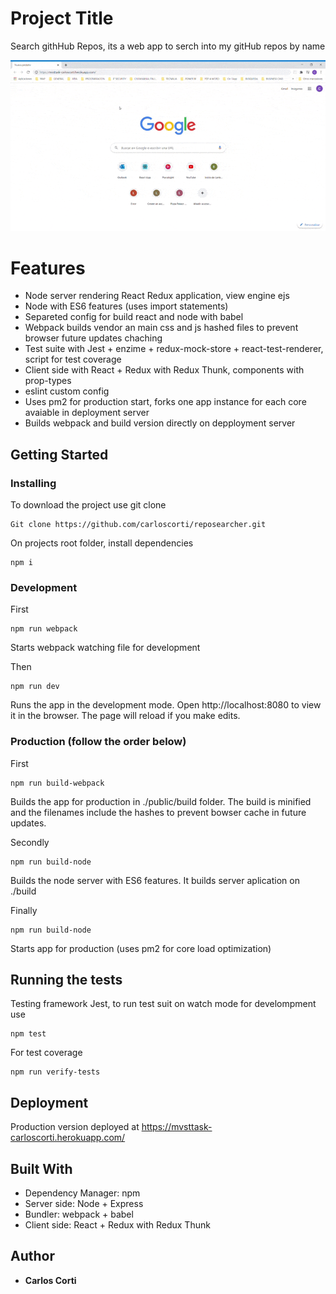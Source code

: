 # Project Title

Search githHub Repos, its a web app to serch into my gitHub repos by name

![GIF](/MVSTTask.CarlosCorti.gif)

# Features

- Node server rendering React Redux application, view engine ejs
- Node with ES6 features (uses import statements)
- Separeted config for build react and node with babel
- Webpack builds vendor an main css and js hashed files to prevent browser future updates chaching
- Test suite with Jest + enzime + redux-mock-store + react-test-renderer, script for test coverage
- Client side with React + Redux with Redux Thunk, components with prop-types
- eslint custom config
- Uses pm2 for production start, forks one app instance for each core avaiable in deployment server
- Builds webpack and build version directly on depployment server

## Getting Started


### Installing

To download the project use git clone

```
Git clone https://github.com/carloscorti/reposearcher.git
```

On projects root folder, install dependencies

```
npm i
```


### Development

First
```
npm run webpack
```

Starts webpack watching file for development


Then
```
npm run dev
```

Runs the app in the development mode. Open http://localhost:8080 to view it in the browser. The page will reload if you make edits.


### Production (follow the order below)

First
```
npm run build-webpack
```

Builds the app for production in ./public/build folder. The build is minified and the filenames include the hashes to prevent bowser cache in future updates.


Secondly 
```
npm run build-node
```

Builds the node server with ES6 features. It builds server aplication on ./build


Finally
```
npm run build-node
``` 

Starts app for production (uses pm2 for core load optimization)


## Running the tests

Testing framework Jest, to run test suit on watch mode for develompment use

```
npm test
```

For test coverage

```
npm run verify-tests
```


## Deployment

Production version deployed at https://mvsttask-carloscorti.herokuapp.com/


## Built With

- Dependency Manager: npm
- Server side: Node + Express
- Bundler: webpack + babel
- Client side: React + Redux with Redux Thunk


## Author

- **Carlos Corti**
